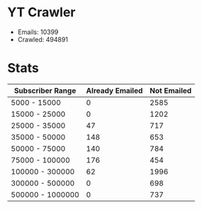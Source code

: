 # YT Crawler
- Emails: 10399
- Crawled: 494891

# Stats
| Subscriber Range  | Already Emailed | Not Emailed |
|-------|-------|-------|
| 5000 - 15000 | 0 | 2585 |
| 15000 - 25000 | 0 | 1202 |
| 25000 - 35000 | 47 | 717 |
| 35000 - 50000 | 148 | 653 |
| 50000 - 75000 | 140 | 784 |
| 75000 - 100000 | 176 | 454 |
| 100000 - 300000 | 62 | 1996 |
| 300000 - 500000 | 0 | 698 |
| 500000 - 1000000 | 0 | 737 |
